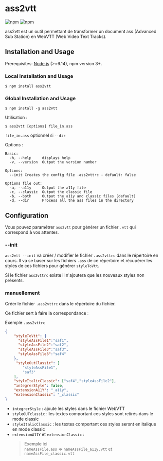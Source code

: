 # ass2vtt

![npm](https://img.shields.io/npm/v/ass2vtt)
![npm](https://img.shields.io/npm/dt/ass2vtt)

ass2vtt est un outil permettant de transformer un document ass (Advanced Sub Station) en WebVTT (Web Video Text Tracks).

## Installation and Usage

Prerequisites: [Node.js](https://nodejs.org/en/) (>=6.14), npm version 3+.

### Local Installation and Usage

```
$ npm install ass2vtt
```

### Global Installation and Usage

```
$ npm install -g ass2vtt
```

Utilisation :

```
$ ass2vtt [options] file_in.ass
```

`file_in.ass` optionnel si `--dir`

Options :

```
Basic:
  -h, --help     displays help
  -v, --version  Output the version number

Options:
  --init Creates the config file .ass2vttrc - default: false

Options file out:
  -a, --a11y     Output the a11y file
  -c, --classic  Output the classic file
  -b, --both     Output the a11y and classic files (default)
  -d, --dir      Process all the ass files in the directory
```

## Configuration

Vous pouvez paramétrer `ass2vtt` pour générer un fichier `.vtt` qui correspond à vos attentes.

### --init

`ass2vtt --init` va créer / modifier le fichier `.ass2vttrc` dans le répertoire en cours. Il va se baser sur les fichiers `.ass` de ce répertoire et récupérer les styles de ces fichiers pour générer `styleToVtt`.

Si le fichier `ass2vttrc` existe il n'ajoutera que les nouveaux styles non présents.

### manuellement

Créer le fichier `.ass2vttrc` dans le répertoire du fichier.

Ce fichier sert à faire la correspondance :

Exemple `.ass2vttrc`

```json
{
    "styleToVtt": {
      "styleAssFile1":"saf1",
      "styleAssFile2":"saf2",
      "styleAssFile3":"saf3",
      "styleAssFile3":"saf4"
    },
     "styleOutClassic": [
        "styleAssFile1",
        "saf3"
    ],
    "styleItalicClassic": ["saf4","styleAssFile2"],
    "integrerStyle": false,
    "extensionA11Y": "_a11y",
    "extensionClassic": "_classic"
}
```

- `integrerStyle` : ajoute les styles dans le fichier WebVTT
- `styleOUTclassic` : les textes comportant ces styles sont retirés dans le mode classic
- `styleItalicClassic` : les textes comportant ces styles seront en italique en mode classic
- `extensionA11Y` et `extensionClassic` :
  > Exemple ici  
  > `nameAssFile.ass` => `nameAssFile_a11y.vtt` et  `nameAssFile_classic.vtt`
